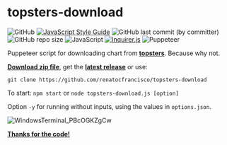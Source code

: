 # topsters-download

![GitHub](https://img.shields.io/github/license/renatocfrancisco/topsters-download)
[![JavaScript Style Guide](https://img.shields.io/badge/code_style-standard-brightgreen.svg)](https://standardjs.com)
![GitHub last commit (by committer)](https://img.shields.io/github/last-commit/renatocfrancisco/topsters-download?style=flat)
![GitHub repo size](https://img.shields.io/github/repo-size/renatocfrancisco/topsters-download)
![JavaScript](https://img.shields.io/badge/Javascript-%23323330.svg?flat&logo=javascript&logoColor=%23F7DF1E)
[![Inquirer.js](https://img.shields.io/badge/Inquirer.js-%23323330.svg?flat&logo=javascript&logoColor=%23F7DF1E)](https://github.com/SBoudrias/Inquirer.js)
![Puppeteer](https://img.shields.io/badge/Puppeteer-40B5A4?style=flat&logo=Puppeteer&logoColor=white)

Puppeteer script for downloading chart from [**topsters**](https://www.neverendingchartrendering.org/). Because why not.

[**Download zip file**](https://github.com/renatocfrancisco/topsters-download/archive/refs/heads/main.zip), get the [**latest release**](https://github.com/renatocfrancisco/topsters-download/releases/latest) or use:

```console
git clone https://github.com/renatocfrancisco/topsters-download
```

To start: `npm start` or `node topsters-download.js [option]`

Option `-y` for running without inputs, using the values in `options.json`.

![WindowsTerminal_PBcOGKZgCw](https://github.com/renatocfrancisco/topsters-download/assets/56325092/eb29d628-a703-4022-83f3-780d699f9ccb)

[**Thanks for the code!**](https://thanksforthecode.com/?name=topsters-download)
